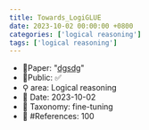 ```yaml
---
title: Towards_LogiGLUE
date: 2023-10-02 00:00:00 +0800
categories: ['logical reasoning']
tags: ['logical reasoning']
---
```


- 📙Paper: "[dgsdg](dsgfdhgf)"
- 🔑Public: ✅
- ⚲ area: Logical reasoning
- 📅 Date: 2023-10-02
- 🔎 Taxonomy: fine-tuning
- 📝 #References: 100
